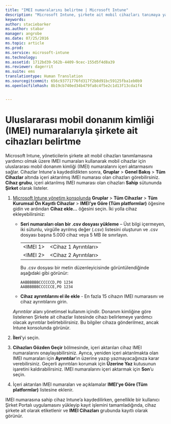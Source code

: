 ```yaml
---
title: "IMEI numaralarını belirtme | Microsoft Intune"
description: "Microsoft Intune, şirkete ait mobil cihazları tanımaya yardımcı olmak için yöneticilerin mobil cihaz platformu IMEI numaralarını içeri aktarmasına izin verir"
keywords: 
author: staciebarker
ms.author: stabar
manager: angrobe
ms.date: 07/25/2016
ms.topic: article
ms.prod: 
ms.service: microsoft-intune
ms.technology: 
ms.assetid: 1712bd39-562b-4409-9cec-155d5f4d8a39
ms.reviewer: dagerrit
ms.suite: ems
translationtype: Human Translation
ms.sourcegitcommit: 656c93771776fd317f2b8d91bc59125fba1eb0b9
ms.openlocfilehash: 8b19cb740ed34b479fa8c4f5e2c1d13f13cda1f4


---
```


# <a name="specify-corporate-owned-devices-with-international-mobile-equipment-identity-imei-numbers"></a>Uluslararası mobil donanım kimliği (IMEI) numaralarıyla şirkete ait cihazları belirtme
Microsoft Intune, yöneticilerin şirkete ait mobil cihazları tanımlamasına yardımcı olmak üzere IMEI numaraları kullanarak mobil cihazlar için uluslararası mobil donanım kimliği (IMEI) numaralarını içeri aktarmasını sağlar. Cihazlar Intune'a kaydedildikten sonra, **Gruplar** > **Genel Bakış** > **Tüm Cihazlar** altında içeri aktarılmış IMEI numarası olan cihazları görebilirsiniz. **Cihaz grubu**, içeri aktarılmış IMEI numarası olan cihazları **Sahip** sütununda **Şirket** olarak listeler.

1. [Microsoft Intune yönetim konsolunda](http://manage.microsoft.com) **Gruplar** &gt; **Tüm Cihazlar** &gt; **Tüm Kurumsal Ön Kayıtlı Cihazlar** &gt; **IMEI’ye Göre (Tüm platformlar)** öğesine gidin ve ardından **Cihaz ekle…** öğesini seçin. İki yolla cihaz ekleyebilirsiniz:

    -   **Seri numaraları olan bir .csv dosyası yükleme** – Üst bilgi içermeyen, iki sütunlu, virgülle ayrılmış değer (.csv) listesini oluşturun ve .csv dosyası başına 5.000 cihaz veya 5 MB ile sınırlayın.

        |||
        |-|-|
        |&lt;IMEI 1&gt;|&lt;Cihaz 1 Ayrıntıları&gt;|
        |&lt;IMEI 2&gt;|&lt;Cihaz 2 Ayrıntıları&gt;|
        Bu .csv dosyası bir metin düzenleyicisinde görüntülendiğinde aşağıdaki gibi görünür:

        ```
        AABBBBBBCCCCCCD,PO 1234
        AABBBBBBCCCCCCE,PO 1234
        ```

    -   **Cihaz ayrıntılarını el ile ekle** - En fazla 15 cihazın IMEI numarasını ve cihaz ayrıntılarını girin.

   *Ayrıntılar* alanı yönetimsel kullanım içindir. Donanım kimliğine göre listelenen Şirkete ait cihazlar listesinde cihazı belirlemeye yardımcı olacak ayrıntılar belirtebilirsiniz. Bu bilgiler cihaza gönderilmez, ancak Intune konsolunda görünür.

2.   **İleri**’yi seçin.
3.  **Cihazları Gözden Geçir** bölmesinde, içeri aktarılan cihaz IMEI numaralarını onaylayabilirsiniz. Ayrıca, yeniden içeri aktarılmakta olan IMEI numaraları için **Ayrıntılar**’ın üzerine yazıp yazmayacağınıza karar verebilirsiniz. Geçerli ayrıntıları korumak için **Üzerine Yaz** kutusunun işaretini kaldırabilirsiniz. IMEI numaralarını içeri aktarmak için **Son**’u seçin.
4.  İçeri aktarılan IMEI numaraları ve açıklamalar **IMEI’ye Göre (Tüm platformlar)** listesine eklenir.

IMEI numarasına sahip cihaz Intune’a kaydedilirken, genellikle bir kullanıcı Şirket Portalı uygulamasını yükleyip kayıt işlemini tamamladığında, cihaz şirkete ait olarak etiketlenir ve **IMEI Cihazları** grubunda kayıtlı olarak görünür.



<!--HONumber=Nov16_HO3-->


